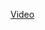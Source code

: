 [Video](https://www.udemy.com/course/developer-to-architect/learn/lecture/24989968?start=0#overview)